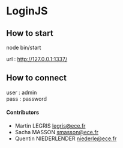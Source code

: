 # LoginJS


## How to start
node bin/start

url : http://127.0.0.1:1337/

## How to connect
user : admin  
pass : password

#### Contributors
*   Martin LEGRIS legris@ece.fr
*   Sacha MASSON smasson@ece.fr
*   Quentin  NIEDERLENDER niederle@ece.fr


